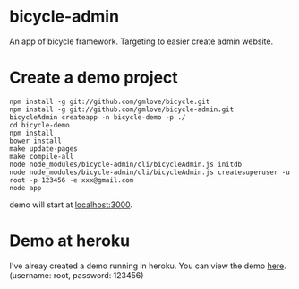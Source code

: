 bicycle-admin
=============

An app of bicycle framework. Targeting to easier create admin website.

Create a demo project
=======================

```
npm install -g git://github.com/gmlove/bicycle.git
npm install -g git://github.com/gmlove/bicycle-admin.git
bicycleAdmin createapp -n bicycle-demo -p ./
cd bicycle-demo
npm install
bower install
make update-pages
make compile-all
node node_modules/bicycle-admin/cli/bicycleAdmin.js initdb
node node_modules/bicycle-admin/cli/bicycleAdmin.js createsuperuser -u root -p 123456 -e xxx@gmail.com
node app
```

demo will start at [localhost:3000](http://localhost:3000).


Demo at heroku
=========================

I've alreay created a demo running in heroku.
You can view the demo [here](https://bicycle-demo.herokuapp.com/public/pages/login.html). (username: root, password: 123456)



